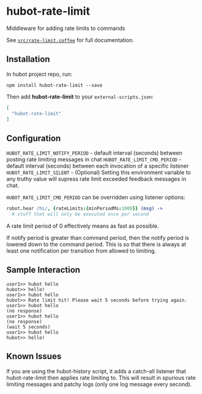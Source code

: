 # hubot-rate-limit

Middleware for adding rate limits to commands

See [`src/rate-limit.coffee`](src/rate-limit.coffee) for full documentation.

## Installation

In hubot project repo, run:

`npm install hubot-rate-limit --save`

Then add **hubot-rate-limit** to your `external-scripts.json`:

```json
[
  "hubot-rate-limit"
]
```

## Configuration

`HUBOT_RATE_LIMIT_NOTIFY_PERIOD` - default interval (seconds) between posting rate limiting messages in chat
`HUBOT_RATE_LIMIT_CMD_PERIOD` - default interval (seconds) between each invocation of a specific listener
`HUBOT_RATE_LIMIT_SILENT` - (Optional) Setting this environment variable to any truthy value will supress rate limit exceeded feedback messages in chat.

`HUBOT_RATE_LIMIT_CMD_PERIOD` can be overridden using listener options:
```coffeescript
robot.hear /hi/, {rateLimits:{minPeriodMs:1000}} (msg) ->
  # stuff that will only be executed once per second
```

A rate limit period of 0 effectively means as fast as possible.

If notify period is greater than command period, then the notify period is lowered down to the command period. This is so that there is always at least one notification per transition from allowed to limiting.

## Sample Interaction

```
user1>> hubot hello
hubot>> hello!
user1>> hubot hello
hubot>> Rate limit hit! Please wait 5 seconds before trying again.
user1>> hubot hello
(no response)
user1>> hubot hello
(no response)
(wait 5 seconds)
user1>> hubot hello
hubot>> hello!
```

## Known Issues

If you are using the hubot-history script, it adds a catch-all listener that hubot-rate-limit then applies rate limiting to. This will result in spurious rate limiting messages and patchy logs (only one log message every second).
